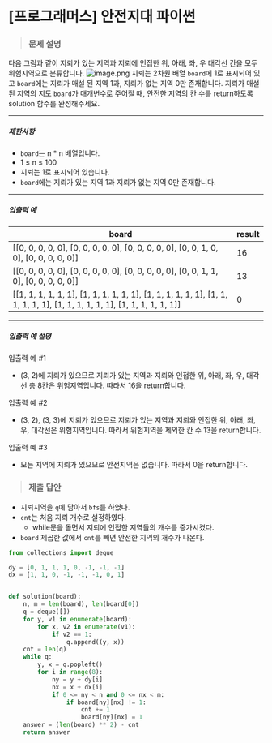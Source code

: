 # [프로그래머스] 안전지대 파이썬

> ### 문제 설명

다음 그림과 같이 지뢰가 있는 지역과 지뢰에 인접한 위, 아래, 좌, 우 대각선 칸을 모두 위험지역으로 분류합니다.
![image.png](https://grepp-programmers.s3.ap-northeast-2.amazonaws.com/files/production/124a2c93-da99-4643-96a8-292bb871f553/image.png)
지뢰는 2차원 배열 `board`에 1로 표시되어 있고 `board`에는 지뢰가 매설 된 지역 1과, 지뢰가 없는 지역 0만 존재합니다.
지뢰가 매설된 지역의 지도 `board`가 매개변수로 주어질 때, 안전한 지역의 칸 수를 return하도록 solution 함수를 완성해주세요.

------

##### 제한사항

- `board`는 n * n 배열입니다.
- 1 ≤ n ≤ 100
- 지뢰는 1로 표시되어 있습니다.
- `board`에는 지뢰가 있는 지역 1과 지뢰가 없는 지역 0만 존재합니다.

------

##### 입출력 예

| board                                                        | result |
| ------------------------------------------------------------ | ------ |
| [[0, 0, 0, 0, 0], [0, 0, 0, 0, 0], [0, 0, 0, 0, 0], [0, 0, 1, 0, 0], [0, 0, 0, 0, 0]] | 16     |
| [[0, 0, 0, 0, 0], [0, 0, 0, 0, 0], [0, 0, 0, 0, 0], [0, 0, 1, 1, 0], [0, 0, 0, 0, 0]] | 13     |
| [[1, 1, 1, 1, 1, 1], [1, 1, 1, 1, 1, 1], [1, 1, 1, 1, 1, 1], [1, 1, 1, 1, 1, 1], [1, 1, 1, 1, 1, 1], [1, 1, 1, 1, 1, 1]] | 0      |

------

##### 입출력 예 설명

입출력 예 #1

- (3, 2)에 지뢰가 있으므로 지뢰가 있는 지역과 지뢰와 인접한 위, 아래, 좌, 우, 대각선 총 8칸은 위험지역입니다. 따라서 16을 return합니다.

입출력 예 #2

- (3, 2), (3, 3)에 지뢰가 있으므로 지뢰가 있는 지역과 지뢰와 인접한 위, 아래, 좌, 우, 대각선은 위험지역입니다. 따라서 위험지역을 제외한 칸 수 13을 return합니다.

입출력 예 #3

- 모든 지역에 지뢰가 있으므로 안전지역은 없습니다. 따라서 0을 return합니다.

> ### 제출 답안

- 지뢰지역을 `q`에 담아서 `bfs`를 하였다.
- `cnt`는 처음 지뢰 개수로 설정하였다.
  - while문을 돌면서 지뢰에 인접한 지역들의 개수를 증가시켰다.
- `board` 제곱한 값에서 `cnt`를 빼면 안전한 지역의 개수가 나온다.

```python
from collections import deque

dy = [0, 1, 1, 1, 0, -1, -1, -1]
dx = [1, 1, 0, -1, -1, -1, 0, 1]


def solution(board):
    n, m = len(board), len(board[0])
    q = deque([])
    for y, v1 in enumerate(board):
        for x, v2 in enumerate(v1):
            if v2 == 1:
                q.append((y, x))
    cnt = len(q)
    while q:
        y, x = q.popleft()
        for i in range(8):
            ny = y + dy[i]
            nx = x + dx[i]
            if 0 <= ny < n and 0 <= nx < m:
                if board[ny][nx] != 1:
                    cnt += 1
                    board[ny][nx] = 1
    answer = (len(board) ** 2) - cnt
    return answer
```